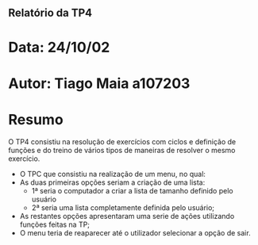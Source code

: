 ## Relatório da TP4
# Data: 24/10/02
# Autor: Tiago Maia a107203
# Resumo
O TP4 consistiu na resolução de exercícios com ciclos e definição de funções e do treino de vários tipos de maneiras de resolver o mesmo exercício.

* O TPC que consistiu na realização de um menu, no qual:
* As duas primeiras opções seriam a criação de uma lista:
  * 1ª seria o computador a criar a lista de tamanho definido pelo usuário
  * 2ª seria uma lista completamente definida pelo usuário;
* As restantes opções apresentaram uma serie de ações utilizando funções feitas na TP;
* O menu teria de reaparecer até o utilizador selecionar a opção de sair.
